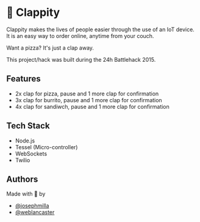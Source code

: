 # :clap: Clappity

Clappity makes the lives of people easier through the use of an IoT device. It is an easy way to order online, anytime from your couch. 

Want a pizza? It's just a clap away.

This project/hack was built during the 24h Battlehack 2015.

## Features
- 2x clap for pizza, pause and 1 more clap for confirmation
- 3x clap for burrito, pause and 1 more clap for confirmation
- 4x clap for sandiwch, pause and 1 more clap for confirmation

## Tech Stack
- Node.js
- Tessel (Micro-controller)
- WebSockets
- Twilio

## Authors
Made with :pizza: by
- [@josephmilla](https://github.com/josephmilla)
- [@weblancaster](https://github.com/weblancaster)

